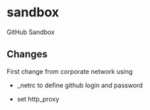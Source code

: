 # sandbox
GitHub Sandbox

## Changes
First change from corporate network using
* _netrc to define github login and password

* set http_proxy

